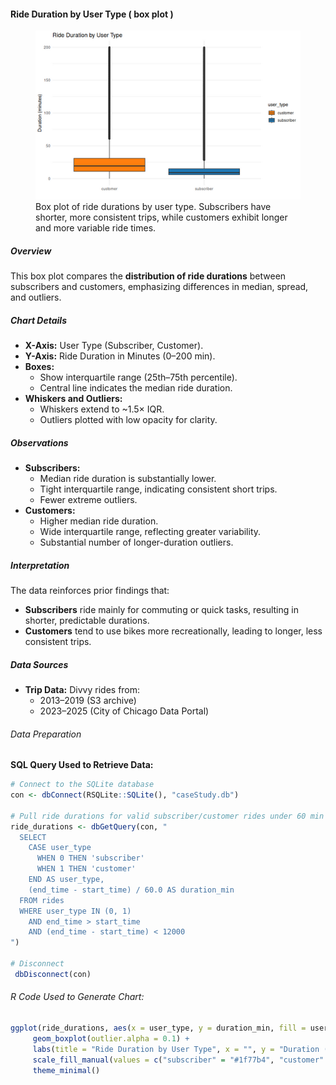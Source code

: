 #### Ride Duration by User Type ( box plot )

<figure class="float-right">
  <a href="../images/Ride_Duration_by_User_Type_box.png" target="_blank" title="Select image to open full sized chart">
  <img src="../images/thumbnails/Ride_Duration_by_User_Type_box.png" alt="Box plot comparing ride durations for subscribers and customers. Subscribers have a tighter interquartile range and lower median duration, while customers show a wider spread with longer outliers.">
  </a>
  <figcaption>
    Box plot of ride durations by user type. Subscribers have shorter, more consistent trips, while customers exhibit longer and more variable ride times.
  </figcaption>
</figure>

##### Overview

This box plot compares the **distribution of ride durations** between subscribers and customers, emphasizing differences in median, spread, and outliers.

##### Chart Details

- **X-Axis:** User Type (Subscriber, Customer).
- **Y-Axis:** Ride Duration in Minutes (0–200 min).
- **Boxes:**
  - Show interquartile range (25th–75th percentile).
  - Central line indicates the median ride duration.
- **Whiskers and Outliers:**
  - Whiskers extend to ~1.5× IQR.
  - Outliers plotted with low opacity for clarity.

##### Observations

- **Subscribers:**
  - Median ride duration is substantially lower.
  - Tight interquartile range, indicating consistent short trips.
  - Fewer extreme outliers.
- **Customers:**
  - Higher median ride duration.
  - Wide interquartile range, reflecting greater variability.
  - Substantial number of longer-duration outliers.

##### Interpretation

The data reinforces prior findings that:
- **Subscribers** ride mainly for commuting or quick tasks, resulting in shorter, predictable durations.
- **Customers** tend to use bikes more recreationally, leading to longer, less consistent trips.

##### Data Sources

- **Trip Data:** Divvy rides from:
  - 2013–2019 (S3 archive)
  - 2023–2025 (City of Chicago Data Portal)

###### Data Preparation

**SQL Query Used to Retrieve Data:**

```R
# Connect to the SQLite database
con <- dbConnect(RSQLite::SQLite(), "caseStudy.db")

# Pull ride durations for valid subscriber/customer rides under 60 min
ride_durations <- dbGetQuery(con, "
  SELECT
    CASE user_type
      WHEN 0 THEN 'subscriber'
      WHEN 1 THEN 'customer'
    END AS user_type,
    (end_time - start_time) / 60.0 AS duration_min
  FROM rides
  WHERE user_type IN (0, 1)
    AND end_time > start_time
    AND (end_time - start_time) < 12000
")

# Disconnect
 dbDisconnect(con)
```
###### R Code Used to Generate Chart:

```R
ggplot(ride_durations, aes(x = user_type, y = duration_min, fill = user_type)) +
     geom_boxplot(outlier.alpha = 0.1) +
     labs(title = "Ride Duration by User Type", x = "", y = "Duration (minutes)") +
     scale_fill_manual(values = c("subscriber" = "#1f77b4", "customer" = "#ff7f0e")) +
     theme_minimal()
```
